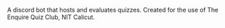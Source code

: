 A discord bot that hosts and evaluates quizzes.
Created for the use of The Enquire Quiz Club, NIT Calicut.

